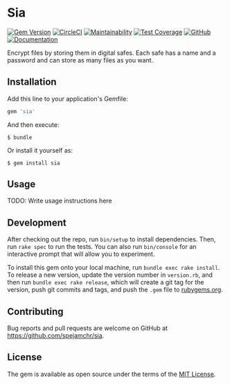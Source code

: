 # Sia

[![Gem Version](https://badge.fury.io/rb/sia.svg)](
https://badge.fury.io/rb/sia)
[![CircleCI](https://circleci.com/gh/spejamchr/sia.svg?style=shield)](
https://circleci.com/gh/spejamchr/sia)
[![Maintainability](https://api.codeclimate.com/v1/badges/75cf5916519ae7729bd0/maintainability)](
https://codeclimate.com/github/spejamchr/sia/maintainability)
[![Test Coverage](https://api.codeclimate.com/v1/badges/75cf5916519ae7729bd0/test_coverage)](
https://codeclimate.com/github/spejamchr/sia/test_coverage)
[![GitHub](https://img.shields.io/badge/github-spejamchr/sia-blue.svg)](
https://github.com/spejamchr/sia)
[![Documentation](https://img.shields.io/badge/docs-rubydoc.org-blue.svg)](
https://www.rubydoc.info/github/spejamchr/sia)

Encrypt files by storing them in digital safes. Each safe has a name and a
password and can store as many files as you want.

## Installation

Add this line to your application's Gemfile:

```ruby
gem 'sia'
```

And then execute:

    $ bundle

Or install it yourself as:

    $ gem install sia

## Usage

TODO: Write usage instructions here

## Development

After checking out the repo, run `bin/setup` to install dependencies. Then, run
`rake spec` to run the tests. You can also run `bin/console` for an interactive
prompt that will allow you to experiment.

To install this gem onto your local machine, run `bundle exec rake install`. To
release a new version, update the version number in `version.rb`, and then run
`bundle exec rake release`, which will create a git tag for the version, push
git commits and tags, and push the `.gem` file to
[rubygems.org](https://rubygems.org).

## Contributing

Bug reports and pull requests are welcome on GitHub at
https://github.com/spejamchr/sia.

## License

The gem is available as open source under the terms of the [MIT
License](https://opensource.org/licenses/MIT).
